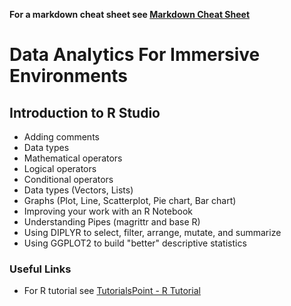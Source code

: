 **For a markdown cheat sheet see [Markdown Cheat Sheet](https://www.markdownguide.org/cheat-sheet/)**

# Data Analytics For Immersive Environments

## Introduction to R Studio
- Adding comments
- Data types
- Mathematical operators
- Logical operators
- Conditional operators
- Data types (Vectors, Lists)
- Graphs (Plot, Line, Scatterplot, Pie chart, Bar chart)
- Improving your work with an R Notebook
- Understanding Pipes (magrittr and base R)
- Using DIPLYR to select, filter, arrange, mutate, and summarize
- Using GGPLOT2 to build "better" descriptive statistics

### Useful Links
- For R tutorial see [TutorialsPoint - R Tutorial](https://www.tutorialspoint.com/r/index.htm)


